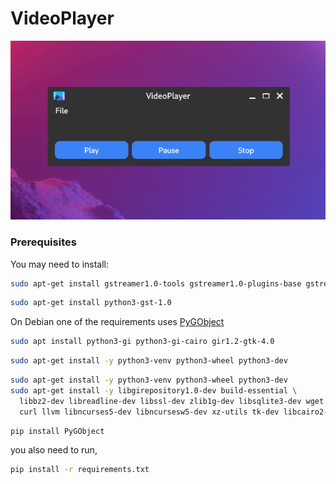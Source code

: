 # VideoPlayer

![ALT](Screenshot.png)

### Prerequisites

You may need to install:

```bash
sudo apt-get install gstreamer1.0-tools gstreamer1.0-plugins-base gstreamer1.0-plugins-good gstreamer1.0-plugins-bad gstreamer1.0-plugins-ugly
```

```bash
sudo apt-get install python3-gst-1.0
```

On Debian one of the requirements uses [PyGObject](https://pygobject.readthedocs.io/en/latest/index.html)

```bash
sudo apt install python3-gi python3-gi-cairo gir1.2-gtk-4.0
```

```bash
sudo apt-get install -y python3-venv python3-wheel python3-dev
```

```bash
sudo apt-get install -y python3-venv python3-wheel python3-dev
sudo apt-get install -y libgirepository1.0-dev build-essential \
  libbz2-dev libreadline-dev libssl-dev zlib1g-dev libsqlite3-dev wget \
  curl llvm libncurses5-dev libncursesw5-dev xz-utils tk-dev libcairo2-dev
```

```bash
pip install PyGObject
```

you also need to run,

```bash
pip install -r requirements.txt
```
